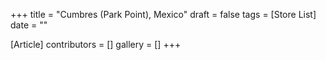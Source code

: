 +++
title = "Cumbres (Park Point), Mexico"
draft = false
tags = [Store List]
date = ""

[Article]
contributors = []
gallery = []
+++